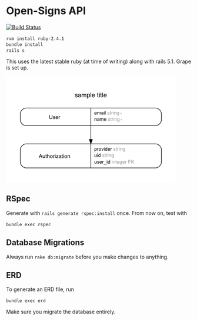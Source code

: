 # Open-Signs API

[![Build Status](https://travis-ci.org/deafchi/opensigns-api.svg?branch=master)](https://travis-ci.org/deafchi/opensigns-api)

```
rvm install ruby-2.4.1
bundle install
rails s
```

This uses the latest stable ruby (at time of writing) along with rails 5.1. Grape is set up.

![entity relationship diagram](erd.png)

## RSpec

Generate with `rails generate rspec:install` once. From now on, test with

```
bundle exec rspec
```

## Database Migrations

Always run `rake db:migrate` before you make changes to anything.

## ERD

To generate an ERD file, run

```
bundle exec erd
```

Make sure you migrate the database entirely.
